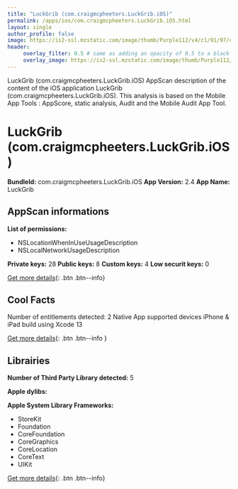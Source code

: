 ```yaml
---
title: "LuckGrib (com.craigmcpheeters.LuckGrib.iOS)"
permalink: /apps/ios/com.craigmcpheeters.LuckGrib.iOS.html
layout: single
author_profile: false
image: https://is2-ssl.mzstatic.com/image/thumb/Purple112/v4/c1/91/97/c191971f-2f7e-78ea-3f2f-97c4518300c2/LuckGrib-1x_U007emarketing-0-7-0-85-220.png/512x512bb.jpg
header: 
     overlay_filter: 0.5 # same as adding an opacity of 0.5 to a black background
     overlay_image: https://is2-ssl.mzstatic.com/image/thumb/Purple112/v4/c1/91/97/c191971f-2f7e-78ea-3f2f-97c4518300c2/LuckGrib-1x_U007emarketing-0-7-0-85-220.png/512x512bb.jpg
---
```

LuckGrib (com.craigmcpheeters.LuckGrib.iOS) AppScan description of the content of the iOS application LuckGrib (com.craigmcpheeters.LuckGrib.iOS). This analysis is based on the Mobile App Tools : AppScore, static analysis, Audit and the Mobile Audit App Tool.

# LuckGrib (com.craigmcpheeters.LuckGrib.iOS)

**BundleId:** com.craigmcpheeters.LuckGrib.iOS
**App Version:** 2.4
**App Name:** LuckGrib


## AppScan informations 

**List of permissions:** 
- NSLocationWhenInUseUsageDescription
- NSLocalNetworkUsageDescription
  
  
**Private keys:** 28
**Public keys:** 8
**Custom keys:** 4
**Low securit keys:** 0
  
[Get more details](/pricing.html){: .btn .btn--info}

## Cool Facts

Number of entitlements detected: 2
Native App
supported devices iPhone & iPad
build using Xcode 13
  
[Get more details](/pricing.html){: .btn .btn--info }

## Librairies 
**Number of Third Party Library detected:** 5


**Apple dylibs:**


**Apple System Library Frameworks:**
- StoreKit
- Foundation
- CoreFoundation
- CoreGraphics
- CoreLocation
- CoreText
- UIKit


  
[Get more details](/pricing.html){: .btn .btn--info}

